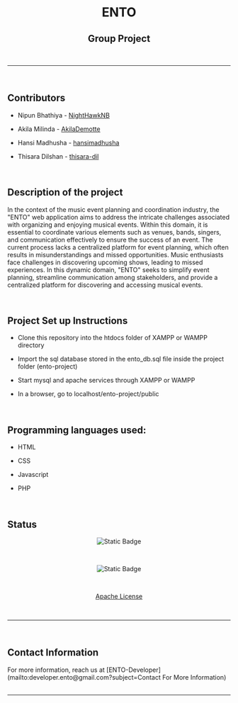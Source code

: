 <div align="center"><h1>ENTO</h1></div>



<div align="center"><h2>Group Project</h2></div>

<br/>

---

<br/>

<h2>Contributors</h2>


* Nipun Bhathiya - [NightHawkNB](https://github.com/NightHawkNB)

* Akila Milinda - [AkilaDemotte](https://github.com/AkilaDemotte)

* Hansi Madhusha - [hansimadhusha](https://github.com/hansimadhusha)

* Thisara Dilshan - [thisara-dil](https://github.com/thisara-dil)

<br/>


<h2>Description of the project</h2>


<p>
In the context of the music event planning and coordination industry, the "ENTO" web
application aims to address the intricate challenges associated with organizing and enjoying
musical events. Within this domain, it is essential to coordinate various elements such as
venues, bands, singers, and communication effectively to ensure the success of an event. The
current process lacks a centralized platform for event planning, which often results in
misunderstandings and missed opportunities. Music enthusiasts face challenges in discovering
upcoming shows, leading to missed experiences. In this dynamic domain, "ENTO" seeks to
simplify event planning, streamline communication among stakeholders, and provide a
centralized platform for discovering and accessing musical events.
</p>


<br/>


<h2>Project Set up Instructions</h2>
<p>

* Clone this repository into the htdocs folder of XAMPP or WAMPP directory

* Import the sql database stored in the ento_db.sql file inside the project folder (ento-project)

* Start mysql and apache services through XAMPP or WAMPP

* In a browser, go to localhost/ento-project/public

</p>

<br/>

<h2>Programming languages used:</h2>

- HTML

- CSS

- Javascript

- PHP

<br/>


<h2>Status</h2>
<div align="center">

![Static Badge](https://img.shields.io/badge/Build-v0.1-brightgreen)

<br/>

![Static Badge](https://img.shields.io/badge/Build-v0.1-brightgreen)

<br/>

[Apache License](LICENSE)

</div>

<br/>

---

<br/>

<h2>Contact Information</h2>
For more information, reach us at [ENTO-Developer](mailto:developer.ento@gmail.com?subject=Contact For More Information)

<br/>

<br/>

---

